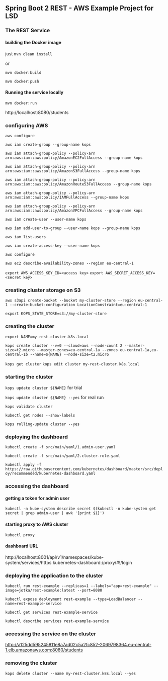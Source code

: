 ## Spring Boot 2 REST - AWS Example Project for LSD

### The REST Service
#### building the Docker image

just `mvn clean install`

or

`mvn docker:build`

`mvn docker:push`

#### Running the service locally

`mvn docker:run`

http://localhost:8080/students


### configuring AWS

`aws configure`

`aws iam create-group --group-name kops`

`aws iam attach-group-policy --policy-arn arn:aws:iam::aws:policy/AmazonEC2FullAccess --group-name kops`

`aws iam attach-group-policy --policy-arn arn:aws:iam::aws:policy/AmazonS3FullAccess --group-name kops`

`aws iam attach-group-policy --policy-arn arn:aws:iam::aws:policy/AmazonRoute53FullAccess --group-name kops`

`aws iam attach-group-policy --policy-arn arn:aws:iam::aws:policy/IAMFullAccess --group-name kops`

`aws iam attach-group-policy --policy-arn arn:aws:iam::aws:policy/AmazonVPCFullAccess --group-name kops`

`aws iam create-user --user-name kops`

`aws iam add-user-to-group --user-name kops --group-name kops`

`aws iam list-users`

`aws iam create-access-key --user-name kops`

`aws configure`

`aws ec2 describe-availability-zones --region eu-central-1`

`export AWS_ACCESS_KEY_ID=<access key>`
`export AWS_SECRET_ACCESS_KEY=<secret key>`
   
### creating cluster storage on S3

`aws s3api create-bucket --bucket my-cluster-store --region eu-central-1 --create-bucket-configuration LocationConstraint=eu-central-1`

`export KOPS_STATE_STORE=s3://my-cluster-store`

### creating the cluster

`export NAME=my-rest-cluster.k8s.local`

`kops create cluster --v=0 --cloud=aws --node-count 2 --master-size=t2.micro --master-zones=eu-central-1a --zones eu-central-1a,eu-central-1b --name=${NAME} --node-size=t2.micro`

`kops get cluster`
`kops edit cluster my-rest-cluster.k8s.local`

### starting the cluster

`kops update cluster ${NAME}` for trial

`kops update cluster ${NAME} --yes` for real run

`kops validate cluster`

`kubectl get nodes --show-labels`

`kops rolling-update cluster --yes`

### deploying the dashboard

`kubectl create -f src/main/yaml/1.admin-user.yaml`

`kubectl create -f src/main/yaml/2.cluster-role.yaml`

`kubectl apply -f https://raw.githubusercontent.com/kubernetes/dashboard/master/src/deploy/recommended/kubernetes-dashboard.yaml`

### accessing the dashboard
#### getting a token for admin user

`kubectl -n kube-system describe secret $(kubectl -n kube-system get secret | grep admin-user | awk '{print $1}')`

#### starting proxy to AWS cluster

`kubectl proxy`

#### dashboard URL

http://localhost:8001/api/v1/namespaces/kube-system/services/https:kubernetes-dashboard:/proxy/#!/login

### deploying the application to the cluster

`kubectl run rest-example --replicas=1 --labels="app=rest-example" --image=jotka/rest-example:latest --port=8080`

`kubectl expose deployment rest-example --type=LoadBalancer --name=rest-example-service`

`kubectl get services rest-example-service`

`kubectl describe services rest-example-service`

### accessing the service on the cluster

http://a125dd595245811e8a7ad02c5a2fc852-2069798364.eu-central-1.elb.amazonaws.com:8080/students

### removing the cluster

`kops delete cluster --name my-rest-cluster.k8s.local --yes` 